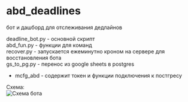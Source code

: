 # abd_deadlines
бот и дашборд для отслеживания дедлайнов

deadline_bot.py - основной скрипт  
abd_fun.py - функции для команд  
recover.py - запускается ежеминутно кроном на сервере для восстановления бота  
gs_to_pg.py - перенос из google sheets в postgres
* mcfg_abd - содержит токен и функции подключения к постгресу  

Схема:  
![Схема бота](https://github.com/user-attachments/assets/72d215a0-cde9-45e2-b5b7-5178a110856e)


